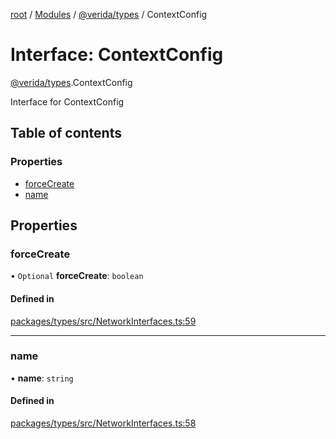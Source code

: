 [root](../README.md) / [Modules](../modules.md) / [@verida/types](../modules/verida_types.md) / ContextConfig

# Interface: ContextConfig

[@verida/types](../modules/verida_types.md).ContextConfig

Interface for ContextConfig

## Table of contents

### Properties

- [forceCreate](verida_types.ContextConfig.md#forcecreate)
- [name](verida_types.ContextConfig.md#name)

## Properties

### forceCreate

• `Optional` **forceCreate**: `boolean`

#### Defined in

[packages/types/src/NetworkInterfaces.ts:59](https://github.com/verida/verida-js/blob/a690f60/packages/types/src/NetworkInterfaces.ts#L59)

___

### name

• **name**: `string`

#### Defined in

[packages/types/src/NetworkInterfaces.ts:58](https://github.com/verida/verida-js/blob/a690f60/packages/types/src/NetworkInterfaces.ts#L58)
